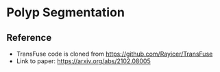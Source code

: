 # Polyp Segmentation

## Reference
- TransFuse code is cloned from https://github.com/Rayicer/TransFuse
- Link to paper: https://arxiv.org/abs/2102.08005


